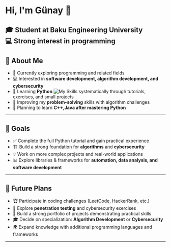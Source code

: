 # Hi, I'm Günay 👋
🎓 Student at Baku Engineering University  
💻 Strong interest in programming  
---
## 🚀 About Me
- 🎯 Currently exploring programming and related fields  
- 💻 Interested in **software development, algorithm development, and cybersecurity**  
- 🐍 Learning **Python** ![My Skills](https://skillicons.dev/icons?i=python) systematically through tutorials, exercises, and small projects  
- 🧩 Improving my **problem-solving** skills with algorithm challenges  
- 🌱 Planning to learn **C++,Java after mastering Python**

---

## 🎯 Goals
- ✅ Complete the full Python tutorial and gain practical experience  
- 🏗️ Build a strong foundation for **algorithms** and **cybersecurity**  
- 💡 Work on more complex projects and real-world applications  
- 📊 Explore libraries & frameworks for **automation, data analysis, and software development**  

---

## 🔮 Future Plans
- 🏆 Participate in coding challenges (LeetCode, HackerRank, etc.)  
- 🔐 Explore **penetration testing** and cybersecurity exercises  
- 📂 Build a strong portfolio of projects demonstrating practical skills  
- 🎓 Decide on specialization: **Algorithm Development** or **Cybersecurity**  
- 🌍 Expand knowledge with additional programming languages and frameworks  

---